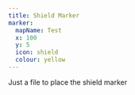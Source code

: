 ```yaml
---
title: Shield Marker
marker:
  mapName: Test
  x: 100
  y: 5
  icon: shield
  colour: yellow
---
```


Just a file to place the shield marker
